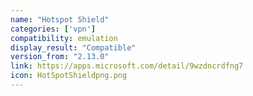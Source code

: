 ```yaml
---
name: "Hotspot Shield"
categories: ['vpn']
compatibility: emulation
display_result: "Compatible"
version_from: "2.13.0"
link: https://apps.microsoft.com/detail/9wzdncrdfng7
icon: HotSpotShieldpng.png
---
```


